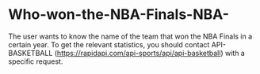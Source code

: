 # Who-won-the-NBA-Finals-NBA-
The user wants to know the name of the team that won the NBA Finals in a certain year. To get the relevant statistics, you should contact API-BASKETBALL (https://rapidapi.com/api-sports/api/api-basketball) with a specific request.
